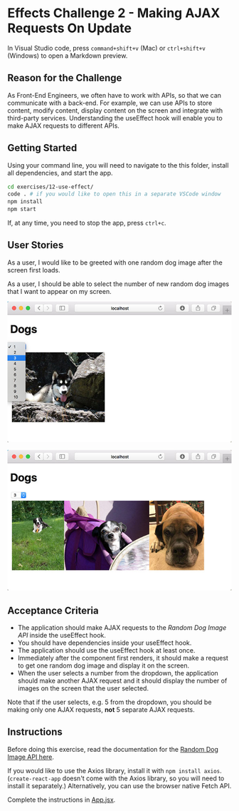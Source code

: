 # Effects Challenge 2 - Making AJAX Requests On Update

In Visual Studio code, press `command+shift+v` (Mac) or `ctrl+shift+v` (Windows) to open a Markdown preview.

## Reason for the Challenge

As Front-End Engineers, we often have to work with APIs, so that we can communicate with a back-end. For example, we can use APIs to store content, modify content, display content on the screen and integrate with third-party services. Understanding the useEffect hook will enable you to make AJAX requests to different APIs.

## Getting Started

Using your command line, you will need to navigate to the this folder, install all dependencies, and start the app.

```bash
cd exercises/12-use-effect/
code . # if you would like to open this in a separate VSCode window
npm install
npm start
```

If, at any time, you need to stop the app, press `ctrl+c`.

## User Stories

As a user, I would like to be greeted with one random dog image after the screen first loads.

As a user, I should be able to select the number of new random dog images that I want to appear on my screen.

![User selecting a number of random dog pictures](dogs1.jpg)

![What should happen after the user selects a number](dogs2.jpg)

## Acceptance Criteria

- The application should make AJAX requests to the _Random Dog Image API_ inside the useEffect hook.
- You should have dependencies inside your useEffect hook.
- The application should use the useEffect hook at least once.
- Immediately after the component first renders, it should make a request to get one random dog image and display it on the screen.
- When the user selects a number from the dropdown, the application should make another AJAX request and it should display the number of images on the screen that the user selected.

Note that if the user selects, e.g. 5 from the dropdown, you should be making only one AJAX requests, **not** 5 separate AJAX requests.

## Instructions

Before doing this exercise, read the documentation for the [Random Dog Image API here](https://dog.ceo/dog-api/documentation/random#all).

If you would like to use the Axios library, install it with `npm install axios`. (`create-react-app` doesn't come with the Axios library, so you will need to install it separately.) Alternatively, you can use the browser native Fetch API.

Complete the instructions in [App.jsx](src/App.jsx).
